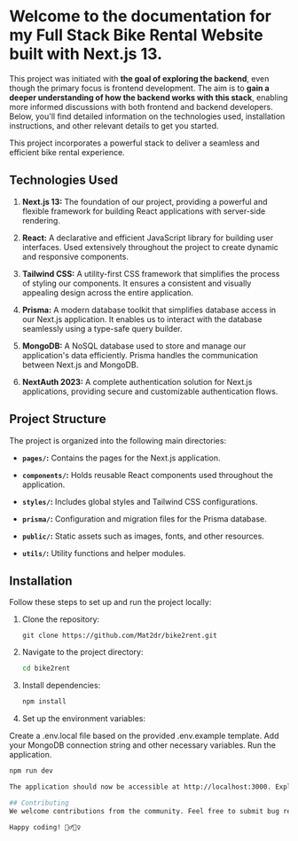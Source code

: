 # Welcome to the documentation for my Full Stack Bike Rental Website built with Next.js 13. 

This project was initiated with **the goal of exploring the backend**, even though the primary focus is frontend development. The aim is to **gain a deeper understanding of how the backend works with this stack**, enabling more informed discussions with both frontend and backend developers. Below, you'll find detailed information on the technologies used, installation instructions, and other relevant details to get you started.

This project incorporates a powerful stack to deliver a seamless and efficient bike rental experience.

## Technologies Used

1. **Next.js 13:** The foundation of our project, providing a powerful and flexible framework for building React applications with server-side rendering.

2. **React:** A declarative and efficient JavaScript library for building user interfaces. Used extensively throughout the project to create dynamic and responsive components.

3. **Tailwind CSS:** A utility-first CSS framework that simplifies the process of styling our components. It ensures a consistent and visually appealing design across the entire application.

4. **Prisma:** A modern database toolkit that simplifies database access in our Next.js application. It enables us to interact with the database seamlessly using a type-safe query builder.

5. **MongoDB:** A NoSQL database used to store and manage our application's data efficiently. Prisma handles the communication between Next.js and MongoDB.

6. **NextAuth 2023:** A complete authentication solution for Next.js applications, providing secure and customizable authentication flows.

## Project Structure

The project is organized into the following main directories:

- **`pages/`:** Contains the pages for the Next.js application.

- **`components/`:** Holds reusable React components used throughout the application.

- **`styles/`:** Includes global styles and Tailwind CSS configurations.

- **`prisma/`:** Configuration and migration files for the Prisma database.

- **`public/`:** Static assets such as images, fonts, and other resources.

- **`utils/`:** Utility functions and helper modules.

## Installation

Follow these steps to set up and run the project locally:

1. Clone the repository:

   ``git clone https://github.com/Mat2dr/bike2rent.git``

2. Navigate to the project directory:

   ```bash
   cd bike2rent
   
3. Install dependencies:

    ```bash
   npm install

4. Set up the environment variables:

Create a .env.local file based on the provided .env.example template.
Add your MongoDB connection string and other necessary variables.
Run the application.

   ```bash
   npm run dev

The application should now be accessible at http://localhost:3000. Explore the various features and functionalities provided by this webapp Website!

## Contributing
We welcome contributions from the community. Feel free to submit bug reports, feature requests, or pull requests..

Happy coding! 🚴‍♂️🚴‍♀️
